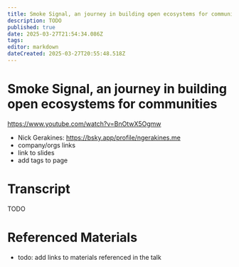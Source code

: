 ```yaml
---
title: Smoke Signal, an journey in building open ecosystems for communities 
description: TODO
published: true
date: 2025-03-27T21:54:34.086Z
tags: 
editor: markdown
dateCreated: 2025-03-27T20:55:48.518Z
---
```


# Smoke Signal, an journey in building open ecosystems for communities 
https://www.youtube.com/watch?v=BnOtwX5Ogmw
- Nick Gerakines: https://bsky.app/profile/ngerakines.me
- company/orgs links
- link to slides
- add tags to page

# Transcript
TODO

# Referenced Materials
- todo: add links to materials referenced in the talk